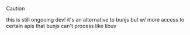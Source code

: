 > [!caution]
> this is still ongooing dev! it's an alternative to bunjs but w/ more access to certain apis that bunjs can't process like libuv
